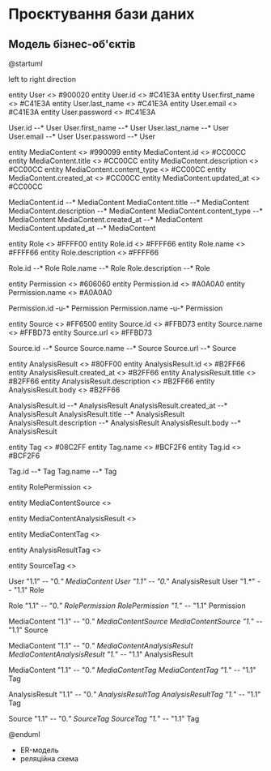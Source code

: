 # Проєктування бази даних

## Модель бізнес-об'єктів

@startuml

left to right direction


entity User <<ENTITY>> #900020
entity User.id <<NUMBER>> #C41E3A
entity User.first_name <<TEXT>> #C41E3A
entity User.last_name <<TEXT>> #C41E3A
entity User.email <<TEXT>> #C41E3A
entity User.password <<TEXT>> #C41E3A

User.id --* User
User.first_name --* User
User.last_name --* User
User.email --* User
User.password --* User


entity MediaContent <<ENTITY>> #990099
entity MediaContent.id <<NUMBER>> #CC00CC
entity MediaContent.title <<TEXT>> #CC00CC
entity MediaContent.description <<TEXT>> #CC00CC
entity MediaContent.content_type <<TEXT>> #CC00CC
entity MediaContent.created_at <<DATE>> #CC00CC
entity MediaContent.updated_at <<DATE>> #CC00CC

MediaContent.id --* MediaContent
MediaContent.title --* MediaContent
MediaContent.description --* MediaContent
MediaContent.content_type --* MediaContent
MediaContent.created_at --* MediaContent
MediaContent.updated_at --* MediaContent

entity Role <<ENTITY>> #FFFF00
entity Role.id <<NUMBER>> #FFFF66
entity Role.name <<TEXT>> #FFFF66
entity Role.description <<TEXT>> #FFFF66

Role.id --* Role
Role.name --* Role
Role.description --* Role


entity Permission <<ENTITY>> #606060
entity Permission.id <<NUMBER>> #A0A0A0
entity Permission.name <<TEXT>> #A0A0A0

Permission.id -u-* Permission
Permission.name -u-* Permission


entity Source <<ENTITY>> #FF6500
entity Source.id <<NUMBER>> #FFBD73
entity Source.name <<TEXT>> #FFBD73
entity Source.url <<TEXT>> #FFBD73

Source.id --* Source 
Source.name --* Source 
Source.url --* Source


entity AnalysisResult <<ENTITY>> #80FF00
entity AnalysisResult.id <<NUMBER>> #B2FF66
entity AnalysisResult.created_at <<DATE>> #B2FF66
entity AnalysisResult.title <<TEXT>> #B2FF66
entity AnalysisResult.description <<TEXT>> #B2FF66
entity AnalysisResult.body <<TEXT>> #B2FF66

AnalysisResult.id --* AnalysisResult
AnalysisResult.created_at --* AnalysisResult
AnalysisResult.title --* AnalysisResult
AnalysisResult.description --* AnalysisResult
AnalysisResult.body --* AnalysisResult


entity Tag <<ENTITY>> #08C2FF 
entity Tag.name <<TEXT>> #BCF2F6 
entity Tag.id <<NUMBER>> #BCF2F6

Tag.id --* Tag 
Tag.name --* Tag


entity RolePermission <<ENTITY>>

entity MediaContentSource <<ENTITY>>

entity MediaContentAnalysisResult <<ENTITY>>

entity MediaContentTag <<ENTITY>>

entity AnalysisResultTag <<ENTITY>>

entity SourceTag <<ENTITY>>


User "1.1" -- "0.*" MediaContent
User "1.1" -- "0.*" AnalysisResult
User "1.*" -- "1.1" Role

Role "1.1" -- "0.*" RolePermission
RolePermission "1.*" -- "1.1" Permission

MediaContent "1.1" -- "0.*" MediaContentSource
MediaContentSource "1.*" -- "1.1" Source

MediaContent "1.1" -- "0.*" MediaContentAnalysisResult
MediaContentAnalysisResult "1.*" -- "1.1" AnalysisResult

MediaContent "1.1" -- "0.*" MediaContentTag
MediaContentTag "1.*" -- "1.1" Tag

AnalysisResult "1.1" -- "0.*" AnalysisResultTag
AnalysisResultTag "1.*" -- "1.1" Tag

Source "1.1" -- "0.*" SourceTag
SourceTag "1.*" -- "1.1" Tag

@enduml


- ER-модель
- реляційна схема

